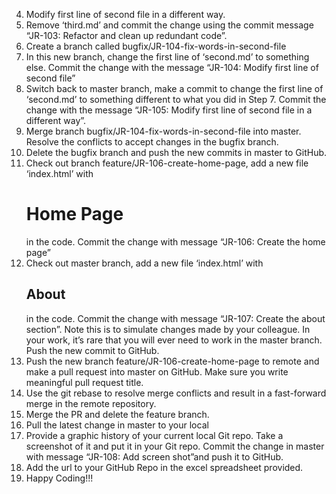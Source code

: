 4.	Modify first line of second file in a different way.
5.	Remove ‘third.md’ and commit the change using the commit message “JR-103: Refactor and clean up redundant code”.
6.	Create a branch called bugfix/JR-104-fix-words-in-second-file
7.	In this new branch, change the first line of ‘second.md’ to something else. Commit the change with the message “JR-104: Modify first line of second file”
8.	Switch back to master branch, make a commit to change the first line of ‘second.md’ to something different to what you did in Step 7. Commit the change with the message “JR-105: Modify first line of second file in a different way”.
9.	Merge branch bugfix/JR-104-fix-words-in-second-file into master. Resolve the conflicts to accept changes in the bugfix branch. 
10.	Delete the bugfix branch and push the new commits in master to GitHub.
11.	Check out branch feature/JR-106-create-home-page, add a new file ‘index.html’ with <h1>Home Page</h1> in the code. Commit the change with message “JR-106: Create the home page”
12.	Check out master branch, add a new file ‘index.html’ with <h2>About</h2> in the code. Commit the change with message “JR-107: Create the about section”. Note this is to simulate changes made by your colleague. In your work, it’s rare that you will ever need to work in the master branch. Push the new commit to GitHub. 
13.	Push the new branch feature/JR-106-create-home-page to remote and make a pull request into master on GitHub. Make sure you write meaningful pull request title.
14.	Use the git rebase to resolve merge conflicts and result in a fast-forward merge in the remote repository.
15.	Merge the PR and delete the feature branch.
16.	Pull the latest change in master to your local
17.	Provide a graphic history of your current local Git repo. Take a screenshot of it and put it in your Git repo. Commit the change in master with message “JR-108: Add screen shot”and push it to GitHub.
18.	Add the url to your GitHub Repo in the excel spreadsheet provided.
19.	Happy Coding!!!

